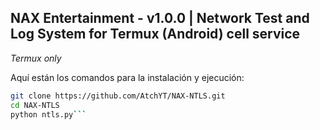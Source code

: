 ## NAX Entertainment - v1.0.0 | Network Test and Log System for Termux (Android) cell service

*Termux only*

Aquí están los comandos para la instalación y ejecución:

```bash
git clone https://github.com/AtchYT/NAX-NTLS.git
cd NAX-NTLS
python ntls.py```
